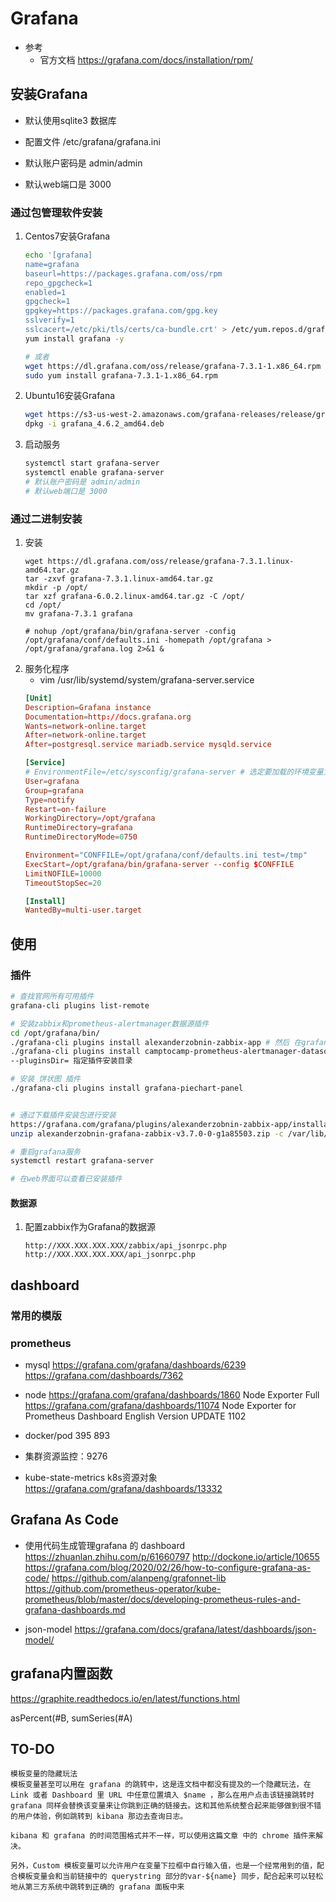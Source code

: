 
# Grafana
- 参考
    - 官方文档 https://grafana.com/docs/installation/rpm/
## 安装Grafana
- 默认使用sqlite3 数据库
- 配置文件 /etc/grafana/grafana.ini

- 默认账户密码是 admin/admin
- 默认web端口是 3000
### 通过包管理软件安装
1. Centos7安装Grafana
    ```bash
    echo '[grafana]
    name=grafana
    baseurl=https://packages.grafana.com/oss/rpm
    repo_gpgcheck=1
    enabled=1
    gpgcheck=1
    gpgkey=https://packages.grafana.com/gpg.key
    sslverify=1
    sslcacert=/etc/pki/tls/certs/ca-bundle.crt' > /etc/yum.repos.d/grafana.repo
    yum install grafana -y 

    # 或者
    wget https://dl.grafana.com/oss/release/grafana-7.3.1-1.x86_64.rpm 
    sudo yum install grafana-7.3.1-1.x86_64.rpm 
    ```

2. Ubuntu16安装Grafana
    ```bash
    wget https://s3-us-west-2.amazonaws.com/grafana-releases/release/grafana_4.6.2_amd64.deb
    dpkg -i grafana_4.6.2_amd64.deb
    ```

3. 启动服务
    ```bash
    systemctl start grafana-server
    systemctl enable grafana-server
    # 默认账户密码是 admin/admin
    # 默认web端口是 3000
    ```
### 通过二进制安装
1. 安装
    ```shell
    wget https://dl.grafana.com/oss/release/grafana-7.3.1.linux-amd64.tar.gz
    tar -zxvf grafana-7.3.1.linux-amd64.tar.gz
    mkdir -p /opt/
    tar xzf grafana-6.0.2.linux-amd64.tar.gz -C /opt/
    cd /opt/
    mv grafana-7.3.1 grafana

    # nohup /opt/grafana/bin/grafana-server -config /opt/grafana/conf/defaults.ini -homepath /opt/grafana > /opt/grafana/grafana.log 2>&1 &
    ```
2. 服务化程序
    - vim /usr/lib/systemd/system/grafana-server.service
    ```conf
    [Unit]
    Description=Grafana instance
    Documentation=http://docs.grafana.org
    Wants=network-online.target
    After=network-online.target
    After=postgresql.service mariadb.service mysqld.service

    [Service]
    # EnvironmentFile=/etc/sysconfig/grafana-server # 选定要加载的环境变量文件
    User=grafana
    Group=grafana
    Type=notify
    Restart=on-failure
    WorkingDirectory=/opt/grafana
    RuntimeDirectory=grafana
    RuntimeDirectoryMode=0750

    Environment="CONFFILE=/opt/grafana/conf/defaults.ini test=/tmp"
    ExecStart=/opt/grafana/bin/grafana-server --config $CONFFILE
    LimitNOFILE=10000
    TimeoutStopSec=20

    [Install]
    WantedBy=multi-user.target

    ```
## 使用
### 插件
```bash
# 查找官网所有可用插件
grafana-cli plugins list-remote

# 安装zabbix和prometheus-alertmanager数据源插件
cd /opt/grafana/bin/
./grafana-cli plugins install alexanderzobnin-zabbix-app # 然后 在grafana界面 -> Configuration -> Plguins -> zabbix中启用
./grafana-cli plugins install camptocamp-prometheus-alertmanager-datasource
--pluginsDir= 指定插件安装目录

# 安装 饼状图 插件
./grafana-cli plugins install grafana-piechart-panel 


# 通过下载插件安装包进行安装
https://grafana.com/grafana/plugins/alexanderzobnin-zabbix-app/installation
unzip alexanderzobnin-grafana-zabbix-v3.7.0-0-g1a85503.zip -c /var/lib/grafana/plugins/

# 重启grafana服务
systemctl restart grafana-server

# 在web界面可以查看已安装插件
```

#### 数据源
1. 配置zabbix作为Grafana的数据源
    ```text
    http://XXX.XXX.XXX.XXX/zabbix/api_jsonrpc.php
    http://XXX.XXX.XXX.XXX/api_jsonrpc.php
    ```


## dashboard
### 常用的模版
### prometheus
- mysql
    https://grafana.com/grafana/dashboards/6239
    https://grafana.com/dashboards/7362

- node
    https://grafana.com/grafana/dashboards/1860   Node Exporter Full
    https://grafana.com/grafana/dashboards/11074   Node Exporter for Prometheus Dashboard English Version UPDATE 1102

- docker/pod
    395 
    893

- 集群资源监控：9276

- kube-state-metrics k8s资源对象
    https://grafana.com/grafana/dashboards/13332

## Grafana As Code
- 使用代码生成管理grafana 的 dashboard
https://zhuanlan.zhihu.com/p/61660797
http://dockone.io/article/10655
https://grafana.com/blog/2020/02/26/how-to-configure-grafana-as-code/
https://github.com/alanpeng/grafonnet-lib
https://github.com/prometheus-operator/kube-prometheus/blob/master/docs/developing-prometheus-rules-and-grafana-dashboards.md

- json-model
https://grafana.com/docs/grafana/latest/dashboards/json-model/


## grafana内置函数
https://graphite.readthedocs.io/en/latest/functions.html

asPercent(#B, sumSeries(#A)

## TO-DO
```
模板变量的隐藏玩法
模板变量甚至可以用在 grafana 的跳转中，这是连文档中都没有提及的一个隐藏玩法，在 Link 或者 Dashboard 里 URL 中任意位置填入 $name ，那么在用户点击该链接跳转时 grafana 同样会替换该变量来让你跳到正确的链接去。这和其他系统整合起来能够做到很不错的用户体验，例如跳转到 kibana 那边去查询日志。

kibana 和 grafana 的时间范围格式并不一样，可以使用这篇文章 中的 chrome 插件来解决。

另外，Custom 模板变量可以允许用户在变量下拉框中自行输入值，也是一个经常用到的值，配合模板变量会和当前链接中的 querystring 部分的var-${name} 同步，配合起来可以轻松地从第三方系统中跳转到正确的 grafana 面板中来
```